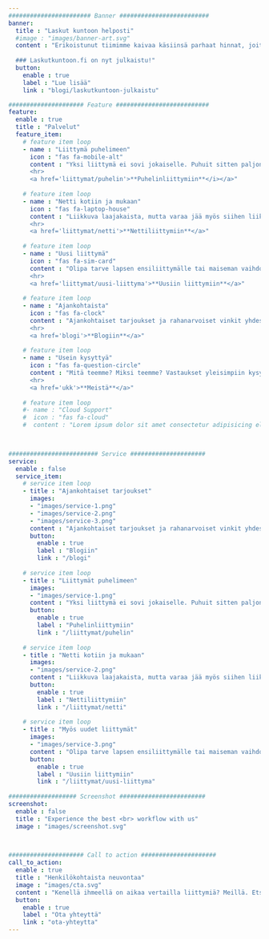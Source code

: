 ```yaml
---
####################### Banner #########################
banner:
  title : "Laskut kuntoon helposti"
  #image : "images/banner-art.svg"
  content : "Erikoistunut tiimimme kaivaa käsiinsä parhaat hinnat, joita ei aina heti etusivuilta löydy.<hr>
  
  ### Laskutkuntoon.fi on nyt julkaistu!"
  button:
    enable : true
    label : "Lue lisää"
    link : "blogi/laskutkuntoon-julkaistu"

##################### Feature ##########################
feature:
  enable : true
  title : "Palvelut"
  feature_item:
    # feature item loop
    - name : "Liittymä puhelimeen"
      icon : "fas fa-mobile-alt"
      content : "Yksi liittymä ei sovi jokaiselle. Puhuit sitten paljon tai vähän, sopiva paketti löytyy kyllä. 
      <hr>
      <a href='liittymat/puhelin'>**Puhelinliittymiin**</i></a>"
      
    # feature item loop
    - name : "Netti kotiin ja mukaan"
      icon : "fas fa-laptop-house"
      content : "Liikkuva laajakaista, mutta varaa jää myös siihen liikkumiseen.
      <hr>
      <a href='liittymat/netti'>**Nettiliittymiin**</a>"
      
    # feature item loop
    - name : "Uusi liittymä"
      icon : "fas fa-sim-card"
      content : "Olipa tarve lapsen ensiliittymälle tai maiseman vaihdokselle, täältä löytyy liittymät uusilla numeroilla.
      <hr>
      <a href='liittymat/uusi-liittyma'>**Uusiin liittymiin**</a>"
      
    # feature item loop
    - name : "Ajankohtaista"
      icon : "fas fa-clock"
      content : "Ajankohtaiset tarjoukset ja rahanarvoiset vinkit yhdessä paikassa.
      <hr>
      <a href='blogi'>**Blogiin**</a>"
      
    # feature item loop
    - name : "Usein kysyttyä"
      icon : "fas fa-question-circle"
      content : "Mitä teemme? Miksi teemme? Vastaukset yleisimpiin kysymyksiin täältä.
      <hr>
      <a href='ukk'>**Meistä**</a>"
      
    # feature item loop
    #- name : "Cloud Support"
    #  icon : "fas fa-cloud"
    #  content : "Lorem ipsum dolor sit amet consectetur adipisicing elit quam nihil"
      


######################### Service #####################
service:
  enable : false
  service_item:
    # service item loop
    - title : "Ajankohtaiset tarjoukset"
      images:
      - "images/service-1.png"
      - "images/service-2.png"
      - "images/service-3.png"
      content : "Ajankohtaiset tarjoukset ja rahanarvoiset vinkit yhdessä paikassa."
      button:
        enable : true
        label : "Blogiin"
        link : "/blogi"
        
    # service item loop
    - title : "Liittymät puhelimeen"
      images:
      - "images/service-1.png"
      content : "Yksi liittymä ei sovi jokaiselle. Puhuit sitten paljon tai vähän, sopiva paketti löytyy täältä."
      button:
        enable : true
        label : "Puhelinliittymiin"
        link : "/liittymat/puhelin"
        
    # service item loop
    - title : "Netti kotiin ja mukaan"
      images:
      - "images/service-2.png"
      content : "Liikkuva laajakaista, mutta varaa jää myös siihen liikkumiseen."
      button:
        enable : true
        label : "Nettiliittymiin"
        link : "/liittymat/netti"
        
    # service item loop
    - title : "Myös uudet liittymät"
      images:
      - "images/service-3.png"
      content : "Olipa tarve lapsen ensiliittymälle tai maiseman vaihdokselle, täältä löytyy liittymät uusilla numeroilla."
      button:
        enable : true
        label : "Uusiin liittymiin"
        link : "/liittymat/uusi-liittyma"
        
################### Screenshot ########################
screenshot:
  enable : false
  title : "Experience the best <br> workflow with us"
  image : "images/screenshot.svg"

  

##################### Call to action #####################
call_to_action:
  enable : true
  title : "Henkilökohtaista neuvontaa"
  image : "images/cta.svg"
  content : "Kenellä ihmeellä on aikaa vertailla liittymiä? Meillä. Etsitäänkö sinullekin sopiva?"
  button:
    enable : true
    label : "Ota yhteyttä"
    link : "ota-yhteytta"
---
```

